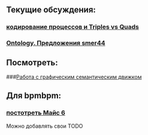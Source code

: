 ## Текущие обсуждения:
### [кодирование процессов и Triples vs Quads](https://github.com/bpmbpm/SemanticBPM/blob/main/method/process_codification/ProcessMetaModel.md)
### [Ontology. Предложения smer44](https://github.com/bpmbpm/SemanticBPM/tree/main/ontology/smer44#readme)

## Посмотреть:
###[Работа с графическим семантическим движком](https://github.com/bpmbpm/SemanticBPM/blob/main/sandbox/onto_starter.md)

## Для bpmbpm:
### [постотреть Майс 6](https://t.me/bpmsru/1200)

Можно добавлять свои TODO
